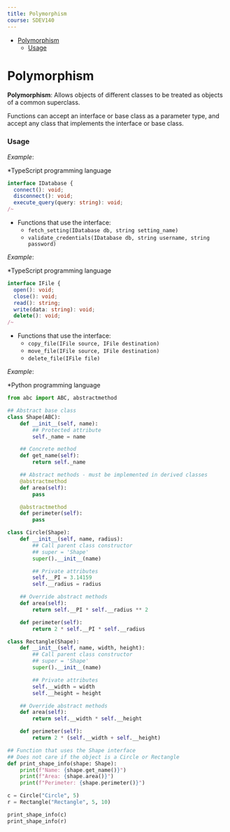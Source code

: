 ```yaml
---
title: Polymorphism
course: SDEV140
---
```


- [Polymorphism](#polymorphism)
  - [Usage](#usage)

# Polymorphism

**Polymorphism**: Allows objects of different classes to be treated as objects of a common superclass.

Functions can accept an interface or base class as a parameter type, and accept any class that implements the interface or base class.

### Usage

_Example_:

\*TypeScript programming language

```typescript
interface IDatabase {
  connect(): void;
  disconnect(): void;
  execute_query(query: string): void;
/~
```

- Functions that use the interface:
  - `fetch_setting(IDatabase db, string setting_name)`
  - `validate_credentials(IDatabase db, string username, string password)`

_Example_:

\*TypeScript programming language

```typescript
interface IFile {
  open(): void;
  close(): void;
  read(): string;
  write(data: string): void;
  delete(): void;
/~
```

- Functions that use the interface:
  - `copy_file(IFile source, IFile destination)`
  - `move_file(IFile source, IFile destination)`
  - `delete_file(IFile file)`

_Example_:

\*Python programming language

```python
from abc import ABC, abstractmethod

## Abstract base class
class Shape(ABC):
    def __init__(self, name):
        ## Protected attribute
        self._name = name

    ## Concrete method
    def get_name(self):
        return self._name

    ## Abstract methods - must be implemented in derived classes
    @abstractmethod
    def area(self):
        pass

    @abstractmethod
    def perimeter(self):
        pass

class Circle(Shape):
    def __init__(self, name, radius):
        ## Call parent class constructor
        ## super = 'Shape'
        super().__init__(name)

        ## Private attributes
        self.__PI = 3.14159
        self.__radius = radius

    ## Override abstract methods
    def area(self):
        return self.__PI * self.__radius ** 2

    def perimeter(self):
        return 2 * self.__PI * self.__radius

class Rectangle(Shape):
    def __init__(self, name, width, height):
        ## Call parent class constructor
        ## super = 'Shape'
        super().__init__(name)

        ## Private attributes
        self.__width = width
        self.__height = height

    ## Override abstract methods
    def area(self):
        return self.__width * self.__height

    def perimeter(self):
        return 2 * (self.__width + self.__height)
```

```python
## Function that uses the Shape interface
## Does not care if the object is a Circle or Rectangle
def print_shape_info(shape: Shape):
    print(f"Name: {shape.get_name()}")
    print(f"Area: {shape.area()}")
    print(f"Perimeter: {shape.perimeter()}")

c = Circle("Circle", 5)
r = Rectangle("Rectangle", 5, 10)

print_shape_info(c)
print_shape_info(r)
```

